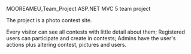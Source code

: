 MOOREAMEU_Team_Project
ASP.NET MVC 5 team project

The project is a photo contest site.

Every visitor can see all contests with little detail about them;
Registered users can participate and create in contests;
Admins have the user's actions plus altering contest, pictures and users.
